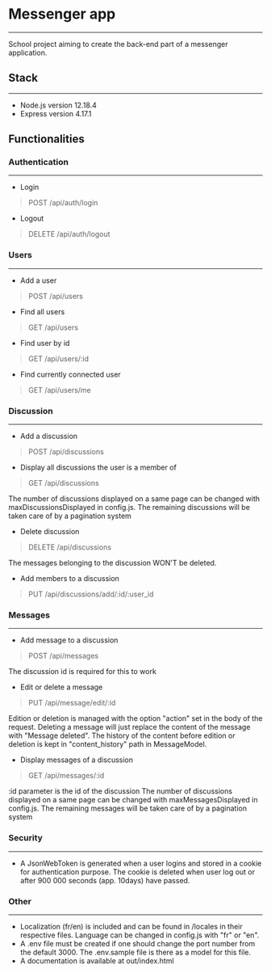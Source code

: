 # Messenger app

---

School project aiming to create the back-end part of a messenger application. 

## Stack

---

- Node.js version 12.18.4
- Express version 4.17.1



## Functionalities

### Authentication

---

- Login
> POST /api/auth/login

- Logout
> DELETE /api/auth/logout

### Users

---

- Add a user
> POST /api/users

- Find all users
> GET /api/users

- Find user by id
> GET /api/users/:id

- Find currently connected user
> GET /api/users/me


### Discussion

---

- Add a discussion
> POST /api/discussions

- Display all discussions the user is a member of
> GET /api/discussions

The number of discussions displayed on a same page can be changed with maxDiscussionsDisplayed in config.js. The remaining discussions will be taken care of by a pagination system

- Delete discussion
> DELETE /api/discussions

The messages belonging to the discussion WON'T be deleted.

- Add members to a discussion
> PUT /api/discussions/add/:id/:user_id



### Messages

---

- Add message to a discussion
> POST /api/messages

The discussion id is required for this to work

- Edit or delete a message
> PUT /api/message/edit/:id

Edition or deletion is managed with the option "action" set in the body of the request. 
Deleting a message will just replace the content of the message with "Message deleted".
The history of the content before edition or deletion is kept in "content_history" path in MessageModel.

- Display messages of a discussion
> GET /api/messages/:id

:id parameter is the id of the discussion
The number of discussions displayed on a same page can be changed with maxMessagesDisplayed in config.js. The remaining messages will be taken care of by a pagination system

### Security

---

- A JsonWebToken is generated when a user logins and stored in a cookie for authentication purpose. The cookie is deleted when user log out or after 900 000 seconds (app. 10days) have passed.

### Other

---

- Localization (fr/en) is included and can be found in /locales in their respective files. Language can be changed in config.js with "fr" or "en".
- A .env file must be created if one should change the port number from the default 3000. The .env.sample file is there as a model for this file.
- A documentation is available at out/index.html